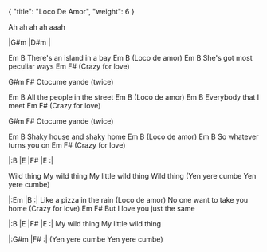 {
  "title": "Loco De Amor",
  "weight": 6
}

Ah ah ah ah aaah

|G#m   |D#m    |

Em                     B
There's an island in a bay
Em        B
(Loco de amor)
Em                      B
She's got most peculiar ways
Em         F#
(Crazy for love)

G#m        F#
Otocume yande   (twice)

Em                    B
All the people in the street
Em        B
(Loco de amor)
Em                B
Everybody that I meet
Em         F#
(Crazy for love)

G#m        F#
Otocume yande   (twice)

Em                    B
Shaky house and shaky home
Em        B
(Loco de amor)
Em                    B
So whatever turns you on
Em         F#
(Crazy for love)

|:B   |E   |F#   |E   :|

Wild thing
My wild thing
My little wild thing
Wild thing
(Yen yere cumbe
Yen yere cumbe)

|:Em   |B   :|
Like a pizza in the rain
(Loco de amor)
No one want to take you home
(Crazy for love)
Em                      F#
But I love you just the same


|:B   |E   |F#   |E   :|
My wild thing
My little wild thing

|:G#m   |F#   :|
(Yen yere cumbe
Yen yere cumbe)
